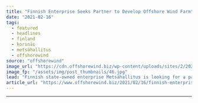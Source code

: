```yaml
---
title: "Finnish Enterprise Seeks Partner to Develop Offshore Wind Farm"
date: "2021-02-16"
tags: 
  - featured
  - headlines
  - finland
  - korsnäs
  - metsähallitus
  - offshorewind
source: "offshorewind"
image_url: "https://cdn.offshorewind.biz/wp-content/uploads/sites/2/2021/02/16095004/Finnish-Enterprise-Seeks-Partner-to-Develop-Offshore-Wind-Farm.jpg"
image_fp: "/assets/img/post_thumbnails/46.jpg"
lead: "Finnish state-owned enterprise Metsähallitus is looking for a partner to jointly develop an offshore"
article_url: "https://www.offshorewind.biz/2021/02/16/finnish-enterprise-seeks-partner-to-develop-offshore-wind-farm/"
---
```


---
